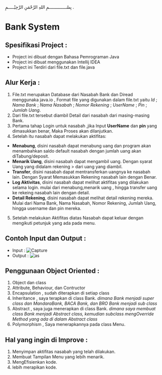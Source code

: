 بِسْــــــــــــــمِ اللهِ الرَّحْمَنِ الرَّحِيْـــــمِ .
# Bank System

## Spesifikasi Project :
- Project ini dibuat dengan Bahasa Pemrograman Java
- Project ini dibuat menggunakan Intellij IDEA
- Project ini Terdiri dari file.txt dan file.java

## Alur Kerja :
1. File.txt merupakan Database dari Nasabah Bank dan Diread menggunaka java.io ,
Format file yang digunakan dalam file.txt yaitu *Id* ; *Nama Bank* ; *Nama Nasabah* ; *Nomor Rekening* ; *UserName* ; *Pin* ; *Jumlah Uang*.
2. Dari file.txt tersebut diambil Detail dari nasabah dari masing-masing Bank.
3. Pertama tahap Login untuk nasabah ,jika Input **UserName** dan **pin** yang dimasukkan benar, Maka Proses akan dilanjutkan.
4. Setelah itu nasabah dapat melakukan aktifitas:
- **Menabung**, disini nasabah dapat menabung uang dan program akan menambahkan saldo default nasabah dengan jumlah uang akan diTabung/deposit.
- **Menarik Uang**, disini nasabah dapat mengambil uang. Dengan syarat Uang yang didalam rekening > dari uang yang diambil.
- **Transfer**, disini nasabah dapat mentransferkan uangnya ke nasabah lain. Dengan Syarat Memasukkan Rekening nasabah lain dengan Benar.
- **Log Aktivitas**, disini nasabah dapat melihat aktifitas yang dilakukan selama login. mulai dari menabung,menarik uang , hingga transfer uang ke rekeing nasabah lain dengan detail.
- **Detail Rekening**, disini nasabah dapat melihat detail rekening mereka. Mulai dari Nama Bank, Nama Nasabah, Nomor Rekening, Jumlah Uang, hingga username dan pin mereka.
5. Setelah melakukan Aktifitas diatas Nasabah dapat keluar dengan mengikuti petunjuk yang ada pada menu.

## Contoh Input dan Output :
- Input :
![Capture](https://user-images.githubusercontent.com/42440108/77846990-f16a1e80-71e3-11ea-8379-13b7d60c7b33.JPG)
- Output :
![as](https://user-images.githubusercontent.com/42440108/77846968-d0093280-71e3-11ea-98a6-f48196851a3b.JPG)

## Penggunaan Object Oriented :
1. Object dan class
2. Attribute, Behaviour, dan Contructor
3. Encapsulation , sudah diterapkan di setiap class
4. Inheritance , saya terapkan di class Bank. *dimana Bank menjadi super class dan MandaraBank, BACA Bank, dan BRO Bank menjadi sub class*
5. Abstract , saya juga menerapkan di class Bank. *dimana saya membuat class Bank menjadi Abstract class, kemudian subclass mengOverride Method yang ada di dalam Abstract class*
6. Polymorphism , Saya menerapkannya pada class Menu. 

## Hal yang ingin di Improve :
1. Menyimpan aktifitas nasabah yang telah dilakukan.
2. Membuat Tampilan Menu yang lebih menarik.
3. MengEfisienkan kode.
4. lebih merapikan kode.
